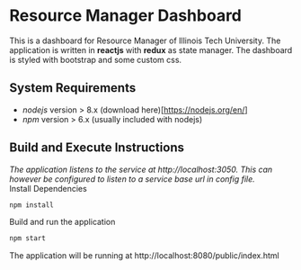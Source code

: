 # Resource Manager Dashboard
This is a dashboard for Resource Manager of Illinois Tech University. The application is written in **reactjs** with **redux** as state manager. The dashboard is styled with bootstrap and some custom css.

## System Requirements
 - *nodejs* version > 8.x (download here)[https://nodejs.org/en/]
 - *npm* version > 6.x (usually included with nodejs)
 
## Build and Execute Instructions
*The application listens to the service at http://localhost:3050. This can however be configured to listen to a service base url in config file.*<br/>
Install Dependencies
```cmd
npm install
```
Build and run the application
```cmd
npm start
```
The application will be running at http://localhost:8080/public/index.html
